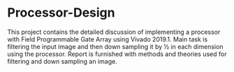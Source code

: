 # Processor-Design
This project contains the detailed discussion of implementing a processor with Field Programmable Gate Array using Vivado 2019.1. Main task is filtering the input image and then down sampling it by ½ in each dimension using the processor. Report is furnished with methods and theories used for filtering and down sampling an image. 
